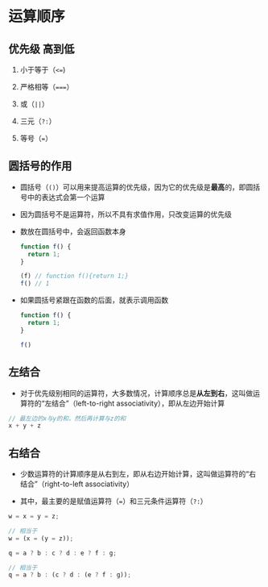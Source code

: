 # 运算顺序

## 优先级 高到低

  1.  小于等于（`<=`)

  2.  严格相等（`===`）

  3.  或（`||`）

  4.  三元（`?:`）

  5.  等号（`=`）

## 圆括号的作用

  - 圆括号（`()`）可以用来提高运算的优先级，因为它的优先级是**最高**的，即圆括号中的表达式会第一个运算

  - 因为圆括号不是运算符，所以不具有求值作用，只改变运算的优先级

  - 数放在圆括号中，会返回函数本身

    ```javascript
    function f() {
      return 1;
    }

    (f) // function f(){return 1;}
    f() // 1
    ```

  - 如果圆括号紧跟在函数的后面，就表示调用函数

    ```javascript
    function f() {
      return 1;
    }

    f()
    ```

## 左结合

  - 对于优先级别相同的运算符，大多数情况，计算顺序总是**从左到右**，这叫做运算符的“左结合”（left-to-right associativity），即从左边开始计算

  ```javascript
  // 最左边的x与y的和，然后再计算与z的和
  x + y + z
  ```

## 右结合

  - 少数运算符的计算顺序是从右到左，即从右边开始计算，这叫做运算符的“右结合”（right-to-left associativity）

  - 其中，最主要的是赋值运算符（`=`）和三元条件运算符（`?:`）

  ```javascript
  w = x = y = z;

  // 相当于
  w = (x = (y = z));
  ```

  ```javascript
  q = a ? b : c ? d : e ? f : g;

  // 相当于
  q = a ? b : (c ? d : (e ? f : g));
  ```
